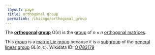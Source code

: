 ```yaml
---
 layout: page
 title: orthogonal group
 permalink: /chicago/orthogonal_group
---
```

The **[orthogonal](https://mathgloss.github.io/MathGloss/chicago/orthogonal_matrix) [group](https://mathgloss.github.io/MathGloss/chicago/group)** $\text{O}(n)$ is the [group](https://mathgloss.github.io/MathGloss/chicago/group) of $n\times n$ [orthogonal matrices](https://mathgloss.github.io/MathGloss/chicago/orthogonal_matrix).

This [group](https://mathgloss.github.io/MathGloss/chicago/group) is a [matrix Lie group](https://mathgloss.github.io/MathGloss/chicago/matrix_Lie_group) because it is a [subgroup](https://mathgloss.github.io/MathGloss/chicago/subgroup) of the [general linear group](https://mathgloss.github.io/MathGloss/chicago/general_linear_group) $\text{GL}(n,\mathbb C)$.
Wikidata ID: [Q1783179](https://www.wikidata.org/wiki/Q1783179)